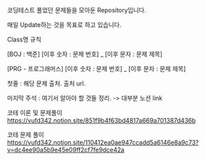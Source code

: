 코딩테스트 풀었던 문제들을 모아둔 Repository입니다.

매일 Update하는 것을 목표로 하고 있습니다.

Class명 규칙

[BOJ : 백준]
[이후 숫자 : 문제 번호]
_
[이후 문자 : 문제 제목]


[PRG - 프로그래머스]
[이후 숫자 : 문제 번호]
_
[이후 문자 : 문제 제목]


첫줄 : 해당 문제 출처. 출처 url. 

마지막 주석 : 여기서 알아야 할 것들 정리. -> 대부분 노션 link

코테 이론 및 문제풀이
https://vufd342.notion.site/851f9b4f63bd4817a669a701387d436b

코테 문제 풀이
https://vufd342.notion.site/110412ea0ae947ccadd5a6146e8a9c73?v=dc4ee90a5b9e45e09ff2cf7fe9dce42a